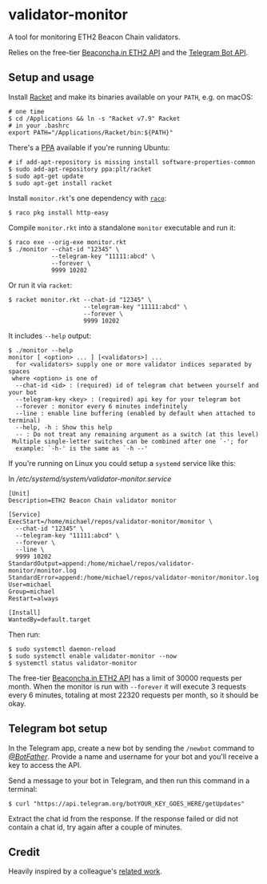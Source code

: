# validator-monitor

A tool for monitoring ETH2 Beacon Chain validators.

Relies on the free-tier [Beaconcha.in ETH2 API](https://beaconcha.in/api/v1/docs/index.html)
and the [Telegram Bot API](https://core.telegram.org/bots/api).

## Setup and usage

Install [Racket](https://download.racket-lang.org/) and make its binaries
available on your `PATH`, e.g. on macOS:
```
# one time
$ cd /Applications && ln -s "Racket v7.9" Racket
# in your .bashrc
export PATH="/Applications/Racket/bin:${PATH}"
```

There's a [PPA](https://launchpad.net/~plt/+archive/ubuntu/racket) available if
you're running Ubuntu:
```
# if add-apt-repository is missing install software-properties-common
$ sudo add-apt-repository ppa:plt/racket
$ sudo apt-get update
$ sudo apt-get install racket
```

Install `monitor.rkt`'s one dependency with [`raco`](https://docs.racket-lang.org/raco/):
```
$ raco pkg install http-easy
```

Compile `monitor.rkt` into a standalone `monitor` executable and run it:
```
$ raco exe --orig-exe monitor.rkt
$ ./monitor --chat-id "12345" \
            --telegram-key "11111:abcd" \
            --forever \
            9999 10202
```

Or run it via `racket`:
```
$ racket monitor.rkt --chat-id "12345" \
                     --telegram-key "11111:abcd" \
                     --forever \
                     9999 10202
```

It includes `--help` output:
```
$ ./monitor --help
monitor [ <option> ... ] [<validators>] ...
  for <validators> supply one or more validator indices separated by spaces
 where <option> is one of
  --chat-id <id> : (required) id of telegram chat between yourself and your bot
  --telegram-key <key> : (required) api key for your telegram bot
  --forever : monitor every 6 minutes indefinitely
  --line : enable line buffering (enabled by default when attached to terminal)
  --help, -h : Show this help
  -- : Do not treat any remaining argument as a switch (at this level)
 Multiple single-letter switches can be combined after one `-'; for
  example: `-h-' is the same as `-h --'
```

If you're running on Linux you could setup a `systemd` service like this:

In */etc/systemd/system/validator-monitor.service*
```
[Unit]
Description=ETH2 Beacon Chain validator monitor

[Service]
ExecStart=/home/michael/repos/validator-monitor/monitor \
  --chat-id "12345" \
  --telegram-key "11111:abcd" \
  --forever \
  --line \
  9999 10202
StandardOutput=append:/home/michael/repos/validator-monitor/monitor.log
StandardError=append:/home/michael/repos/validator-monitor/monitor.log
User=michael
Group=michael
Restart=always

[Install]
WantedBy=default.target
```
Then run:
```
$ sudo systemctl daemon-reload
$ sudo systemctl enable validator-monitor --now
$ systemctl status validator-monitor
```

The free-tier [Beaconcha.in ETH2 API](https://beaconcha.in/api/v1/docs/index.html)
has a limit of 30000 requests per month. When the monitor is run with
`--forever` it will execute 3 requests every 6 minutes, totaling at most 22320
requests per month, so it should be okay.

## Telegram bot setup

In the Telegram app, create a new bot by sending the `/newbot` command to
*[@BotFather](https://t.me/botfather)*. Provide a name and username for your bot
and you'll receive a key to access the API.

Send a message to your bot in Telegram, and then run this command in a terminal:
```
$ curl "https://api.telegram.org/botYOUR_KEY_GOES_HERE/getUpdates"
```
Extract the chat id from the response. If the response failed or did not
contain a chat id, try again after a couple of minutes.

## Credit

Heavily inspired by a colleague's [related work](https://gist.github.com/richard-ramos/5ae07f56cd5d4e1441e872bf0a60c9b4).
